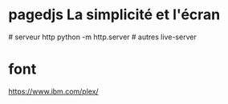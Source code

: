 # pagedjs La simplicité et l'écran

# serveur http
python -m http.server
# autres 
live-server 

# font
https://www.ibm.com/plex/